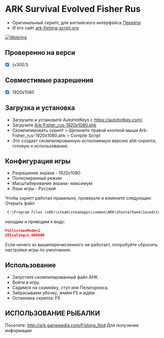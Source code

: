 # ARK Survival Evolved Fisher Rus


- Оригинальный скрипт, для английского интерфейса [Перейти](https://github.com/spencerjpotts/Ark-FisherMan)
- И его сайт [ark-fishing-script.org](https://www.ark-fishing-script.org/)

[![Wokring](https://img.youtube.com/vi/bXqh7yuM1sk/0.jpg)](https://www.youtube.com/watch?v=bXqh7yuM1sk&feature=youtu.be)
## Проверенно на верси
- [x] (v300.1)

## Совместимые разрешения
- [x] 1920x1080

## Загрузка и установка
- Загрузите и установите AutoHotKeys с https://autohotkey.com/
- Загрузите [Ark-Fisher_rus-1920x1080.ahk](https://raw.githubusercontent.com/alexusfree/ARK-Fisher-Rus/master/Ark-Fisher_rus-1920x1080.ahk)
- Скомпилировать скрипт > Щелкните правой кнопкой мыши Ark-Fisher_rus-1920x1080.ahk > Compile Script
- Это создает скомпилированную исполняемую версию ahk-скрипта, готовую к использованию.

## Конфигурация игры
- Разрешение экрана - 1920x1080 
- Полноэкранный режим
- Масштабирования экрана- максимум
- Язык игры - Русский

Чтобы скрипт работал правильно, проверьте и измените следующее:
Открыть файл 
```cmd
 C:\Program Files (x86)\steam\steamapps\common\ARK\ShooterGame\Saved\Config\WindowsNoEditor\GameUserSettings.ini
```
находим и приводим к виду:
```json
FullscreenMode=1
UIScaling=1.000000
```
Если ничего из вышеперечисленного не работает, попробуйте сбросить настройки игры по умолчанию.

## Использование
- Запустите скомпилированный файл AHK.
- Войти в игру.
- Садимся на скамейку, стул или Пелагорниса.
- Забрасываем убочку, жмём F5 и ждём
- Остановка скрипта: F6


## ИСПОЛЬЗОВАНИЕ РЫБАЛКИ
Посетите: http://ark.gamepedia.com/Fishing_Rod Для получения информации

